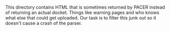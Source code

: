 This directory contains HTML that is sometimes returned by PACER instead of 
returning an actual docket. Things like warning pages and who knows what else 
that could get uploaded. Our task is to filter this junk out so it doesn't cause 
a crash of the parser.
